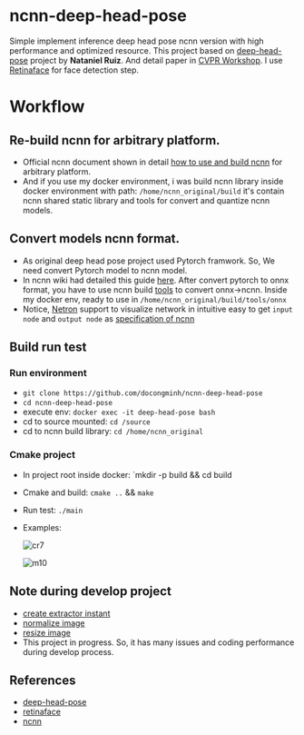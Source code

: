 # ncnn-deep-head-pose
Simple implement inference deep head pose ncnn version with high performance and optimized resource. This project based on [deep-head-pose](https://github.com/natanielruiz/deep-head-pose) project by **Nataniel Ruiz**. And detail paper in [CVPR Workshop](https://arxiv.org/abs/1710.00925). I use [Retinaface](https://github.com/deepinsight/insightface/tree/master/detection/retinaface) for face detection step.

# Workflow
## Re-build ncnn for arbitrary platform.
  - Official ncnn document shown in detail [how to use and build ncnn](https://github.com/Tencent/ncnn#howto) for arbitrary platform.
  - And if you use my docker environment, i was build ncnn library inside docker environment with path: `/home/ncnn_original/build` it's contain ncnn shared static library and tools for convert and quantize ncnn models.
## Convert models ncnn format.
  - As original deep head pose project used Pytorch framwork. So, We need convert Pytorch model to ncnn model.
  - In ncnn wiki had detailed this guide [here](https://github.com/Tencent/ncnn/wiki/use-ncnn-with-pytorch-or-onnx). After convert pytorch to onnx format, you have to use ncnn build [tools](https://github.com/Tencent/ncnn/tree/master/tools/onnx) to convert onnx->ncnn. Inside my docker env, ready to use in `/home/ncnn_original/build/tools/onnx`
  - Notice, [Netron](https://netron.app/) support to visualize network in intuitive easy to get `input node` and `output node` as [specification of ncnn](https://github.com/Tencent/ncnn/wiki/param-and-model-file-structure)
## Build run test
### Run environment
  - `git clone https://github.com/docongminh/ncnn-deep-head-pose`
  - `cd ncnn-deep-head-pose`
  - execute env: `docker exec -it deep-head-pose bash`
  - cd to source mounted: `cd /source`
  - cd to ncnn build library: `cd /home/ncnn_original`
### Cmake project
  - In project root inside docker: `mkdir -p build && cd build
  - Cmake and build: `cmake ..` && `make`
  - Run test: `./main`
 
  - Examples:
   
     ![cr7](https://github.com/docongminh/ncnn-deep-head-pose/blob/master/images/cr7_headpose.jpg)
     
      
     ![m10](https://github.com/docongminh/ncnn-deep-head-pose/blob/master/images/m10_headpose.jpg)
     
## Note during develop project
  - [create extractor instant](https://github.com/Tencent/ncnn/wiki/FAQ-ncnn-produce-wrong-result#create-new-extractor-for-each-image)
  - [normalize image](https://github.com/Tencent/ncnn/wiki/FAQ-ncnn-produce-wrong-result#pre-process)
  - [resize image](https://github.com/Tencent/ncnn/wiki/FAQ-ncnn-produce-wrong-result#pre-process)
  - This project in progress. So, it has many issues and coding performance during develop process.
## References
  - [deep-head-pose](https://github.com/natanielruiz/deep-head-pose)
  - [retinaface](https://github.com/deepinsight/insightface/tree/master/detection/retinaface)
  - [ncnn](https://github.com/Tencent/ncnn/issues?q=is%3Aissue+is%3Aopen+normalize)
